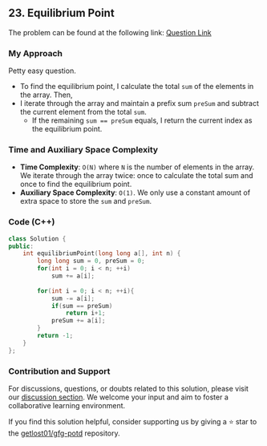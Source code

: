 ## 23. Equilibrium Point
The problem can be found at the following link: [Question Link](https://practice.geeksforgeeks.org/problems/equilibrium-point-1587115620/1)

### My Approach

Petty easy question.
- To find the equilibrium point, I calculate the total `sum` of the elements in the array. Then, 
- I iterate through the array and maintain a prefix sum `preSum` and subtract the current element from the total `sum`. 
	- If the remaining `sum == preSum` equals, I return the current index as the equilibrium point.

### Time and Auxiliary Space Complexity

- **Time Complexity**: `O(N)` where `N` is the number of elements in the array. We iterate through the array twice: once to calculate the total sum and once to find the equilibrium point.
- **Auxiliary Space Complexity**: `O(1)`. We only use a constant amount of extra space to store the `sum` and `preSum`.

### Code (C++)
```cpp
class Solution {
public:
    int equilibriumPoint(long long a[], int n) {
        long long sum = 0, preSum = 0;
        for(int i = 0; i < n; ++i)
            sum += a[i];
            
        for(int i = 0; i < n; ++i){
            sum -= a[i];
            if(sum == preSum)
                return i+1;
            preSum += a[i];
        }
        return -1;
    }
};
```

### Contribution and Support

For discussions, questions, or doubts related to this solution, please visit our [discussion section](https://github.com/getlost01/gfg-potd/discussions). We welcome your input and aim to foster a collaborative learning environment.

If you find this solution helpful, consider supporting us by giving a ⭐ star to the [getlost01/gfg-potd](https://github.com/getlost01/gfg-potd) repository.